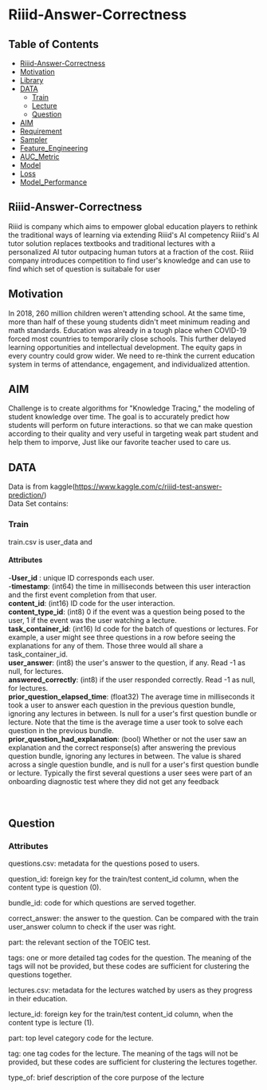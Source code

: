 # Riiid-Answer-Correctness

## Table of Contents
* [Riiid-Answer-Correctness](#Riiid-Answer-Correctness)
* [Motivation](#Motivation)
* [Library](#Library)
* [DATA](#DATA)
  * [Train](#Train)
  * [Lecture](#Lecture)
  * [Question](#Question)
* [AIM](#AIM)
* [Requirement](#Requirement)
* [Sampler](#Sampler)
* [Feature_Engineering](#Feature_Engineering)
* [AUC_Metric](#AUC_Metric)
* [Model](#Model)
* [Loss](#Loss)
* [Model_Performance](#Model_Performance)


## Riiid-Answer-Correctness
Riiid is company which aims to empower global education players to rethink the traditional ways of learning via extending Riiid's AI competency Riiid's AI tutor solution replaces textbooks and traditional lectures with a personalized AI tutor outpacing human tutors at a fraction of the cost.
Riiid company introduces competition to find user's knowledge and can use to find which set of question is suitabale for user

## Motivation
In 2018, 260 million children weren't attending school. At the same time, more than half of these young students didn't meet minimum reading and math standards. Education was already in a tough place when COVID-19 forced most countries to temporarily close schools. This further delayed learning opportunities and intellectual development. The equity gaps in every country could grow wider. We need to re-think the current education system in terms of attendance, engagement, and individualized attention.

## AIM
Challenge is to create algorithms for "Knowledge Tracing," the modeling of student knowledge over time. The goal is to accurately predict how students will perform on future interactions. so that we can make question according to their quality and very useful in targeting weak part student and help them to imporve, Just like our favorite teacher used to care us.

## DATA
Data is from kaggle(https://www.kaggle.com/c/riiid-test-answer-prediction/)<br/>
Data Set contains:
### Train 
train.csv is user_data and 
#### Attributes
 -**User_id** : unique ID corresponds each user.<br/>
 -**timestamp**: (int64) the time in milliseconds between this user interaction and the first event completion from that user.<br/>
**content_id**: (int16) ID code for the user interaction.<br/>
**content_type_id**: (int8) 0 if the event was a question being posed to the user, 1 if the event was the user watching a lecture.<br/>
**task_container_id**: (int16) Id code for the batch of questions or lectures. For example, a user might see three questions in a row before seeing the explanations for any of them. Those three would all share a task_container_id.<br/>
**user_answer**: (int8) the user's answer to the question, if any. Read -1 as null, for lectures.<br/>
**answered_correctly**: (int8) if the user responded correctly. Read -1 as null, for lectures.<br/>
**prior_question_elapsed_time**: (float32) The average time in milliseconds it took a user to answer each question in the previous question bundle, ignoring any lectures in between. Is null for a user's first question bundle or lecture. Note that the time is the average time a user took to solve each question in the previous bundle.<br/>
**prior_question_had_explanation**: (bool) Whether or not the user saw an explanation and the correct response(s) after answering the previous question bundle, ignoring any lectures in between. The value is shared across a single question bundle, and is null for a user's first question bundle or lecture. Typically the first several questions a user sees were part of an onboarding diagnostic test where they did not get any feedback<br/>
<br/>
<br/>

## Question
### Attributes
questions.csv: metadata for the questions posed to users.

question_id: foreign key for the train/test content_id column, when the content type is question (0).

bundle_id: code for which questions are served together.

correct_answer: the answer to the question. Can be compared with the train user_answer column to check if the user was right.

part: the relevant section of the TOEIC test.

tags: one or more detailed tag codes for the question. The meaning of the tags will not be provided, but these codes are sufficient for clustering the questions together.

lectures.csv: metadata for the lectures watched by users as they progress in their education.

lecture_id: foreign key for the train/test content_id column, when the content type is lecture (1).

part: top level category code for the lecture.

tag: one tag codes for the lecture. The meaning of the tags will not be provided, but these codes are sufficient for clustering the lectures together.

type_of: brief description of the core purpose of the lecture

